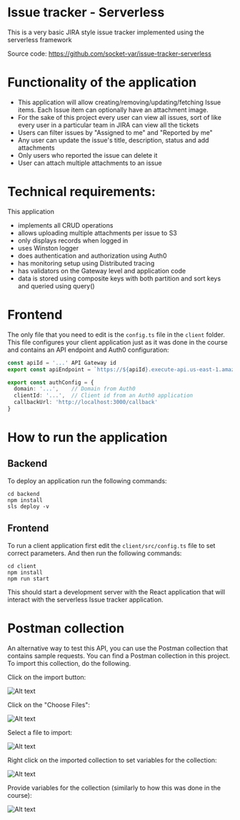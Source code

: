 # Issue tracker - Serverless

This is a very basic JIRA style issue tracker implemented using the serverless framework

Source code: https://github.com/socket-var/issue-tracker-serverless

# Functionality of the application

- This application will allow creating/removing/updating/fetching Issue items. Each Issue item can optionally have an attachment image.
- For the sake of this project every user can view all issues, sort of like every user in a particular team in JIRA can view all the tickets
- Users can filter issues by "Assigned to me" and "Reported by me"
- Any user can update the issue's title, description, status and add attachments
- Only users who reported the issue can delete it
- User can attach multiple attachments to an issue

# Technical requirements:

This application

- implements all CRUD operations
- allows uploading multiple attachments per issue to S3
- only displays records when logged in
- uses Winston logger
- does authentication and authorization using Auth0
- has monitoring setup using Distributed tracing
- has validators on the Gateway level and application code
- data is stored using composite keys with both partition and sort keys and queried using query()

# Frontend

The only file that you need to edit is the `config.ts` file in the `client` folder. This file configures your client application just as it was done in the course and contains an API endpoint and Auth0 configuration:

```ts
const apiId = '...' API Gateway id
export const apiEndpoint = `https://${apiId}.execute-api.us-east-1.amazonaws.com/dev`

export const authConfig = {
  domain: '...',    // Domain from Auth0
  clientId: '...',  // Client id from an Auth0 application
  callbackUrl: 'http://localhost:3000/callback'
}
```

# How to run the application

## Backend

To deploy an application run the following commands:

```
cd backend
npm install
sls deploy -v
```

## Frontend

To run a client application first edit the `client/src/config.ts` file to set correct parameters. And then run the following commands:

```
cd client
npm install
npm run start
```

This should start a development server with the React application that will interact with the serverless Issue tracker application.

# Postman collection

An alternative way to test this API, you can use the Postman collection that contains sample requests. You can find a Postman collection in this project. To import this collection, do the following.

Click on the import button:

![Alt text](images/import-collection-1.png?raw=true "Image 1")

Click on the "Choose Files":

![Alt text](images/import-collection-2.png?raw=true "Image 2")

Select a file to import:

![Alt text](images/import-collection-3.png?raw=true "Image 3")

Right click on the imported collection to set variables for the collection:

![Alt text](images/import-collection-4.png?raw=true "Image 4")

Provide variables for the collection (similarly to how this was done in the course):

![Alt text](images/import-collection-5.png?raw=true "Image 5")
